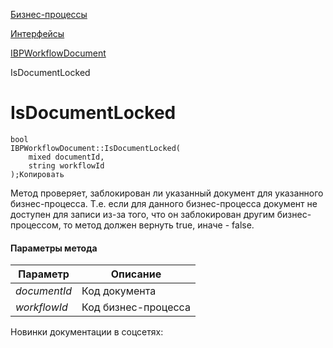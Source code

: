 [Бизнес-процессы](/api_help/bizproc/index.php)

[Интерфейсы](/api_help/bizproc/interface/index.php)

[IBPWorkflowDocument](/api_help/bizproc/interface/IBPWorkflowDocument/index.php)

IsDocumentLocked

IsDocumentLocked
================

```
bool
IBPWorkflowDocument::IsDocumentLocked(
	mixed documentId,
	string workflowId
);Копировать
```

Метод проверяет, заблокирован ли указанный документ для указанного бизнес-процесса. Т.е. если для данного бизнес-процесса документ не доступен для записи из-за того, что он заблокирован другим бизнес-процессом, то метод должен вернуть true, иначе - false.

#### Параметры метода

| Параметр | Описание |
| --- | --- |
| *documentId* | Код документа |
| *workflowId* | Код бизнес-процесса |

Новинки документации в соцсетях: